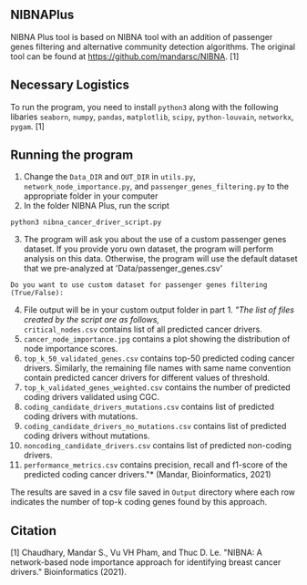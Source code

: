 ## NIBNAPlus
NIBNA Plus tool is based on NIBNA tool with an addition of passenger genes filtering and alternative community detection algorithms. The original tool can be found at https://github.com/mandarsc/NIBNA. [1]

## Necessary Logistics
To run the program, you need to install `python3` along with the following libaries `seaborn`, `numpy`, `pandas`, `matplotlib`, `scipy`, `python-louvain`, `networkx`, `pygam`. [1]

## Running the program 
1. Change the `Data_DIR` and `OUT_DIR` in `utils.py`, `network_node_importance.py`, and `passenger_genes_filtering.py` to the appropriate folder in your computer
2. In the folder NIBNA Plus, run the script
```
python3 nibna_cancer_driver_script.py
```
3. The program will ask you about the use of a custom passenger genes dataset. If you provide yoru own dataset, the program will perform analysis on this data. Otherwise, the program will use the default dataset that we pre-analyzed at 'Data/passenger_genes.csv'
```
Do you want to use custom dataset for passenger genes filtering (True/False): 
```

4. File output will be in your custom output folder in part 1. *"The list of files created by the script are as follows,* </br>
`critical_nodes.csv` contains list of all predicted cancer drivers.
  2. `cancer_node_importance.jpg` contains a plot showing the distribution of node importance scores.
  3. `top_k_50_validated_genes.csv` contains top-50 predicted coding cancer drivers. Similarly, the remaining file names with same name convention contain predicted cancer drivers     for different values of threshold.
  4. `top_k_validated_genes_weighted.csv` contains the number of predicted coding drivers validated using CGC.
  5. `coding_candidate_drivers_mutations.csv` contains list of predicted coding drivers with mutations.
  6. `coding_candidate_drivers_no_mutations.csv` contains list of predicted coding drivers without mutations.
  7. `noncoding_candidate_drivers.csv` contains list of predicted non-coding drivers.
  8. `performance_metrics.csv` contains precision, recall and f1-score of the predicted coding cancer drivers."* (Mandar, Bioinformatics, 2021)

The results are saved in a csv file saved in `Output` directory where each row indicates the number of top-k coding genes found by this approach.
## Citation
[1] Chaudhary, Mandar S., Vu VH Pham, and Thuc D. Le. "NIBNA: A network-based node importance approach for identifying breast cancer drivers." Bioinformatics (2021).


